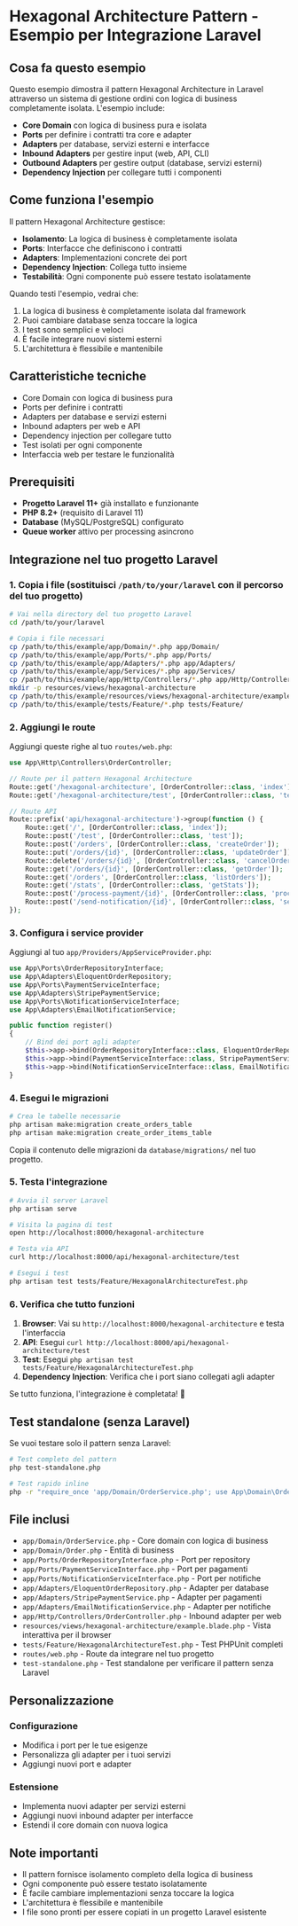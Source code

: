 # Hexagonal Architecture Pattern - Esempio per Integrazione Laravel

## Cosa fa questo esempio
Questo esempio dimostra il pattern Hexagonal Architecture in Laravel attraverso un sistema di gestione ordini con logica di business completamente isolata. L'esempio include:

- **Core Domain** con logica di business pura e isolata
- **Ports** per definire i contratti tra core e adapter
- **Adapters** per database, servizi esterni e interfacce
- **Inbound Adapters** per gestire input (web, API, CLI)
- **Outbound Adapters** per gestire output (database, servizi esterni)
- **Dependency Injection** per collegare tutti i componenti

## Come funziona l'esempio
Il pattern Hexagonal Architecture gestisce:
- **Isolamento**: La logica di business è completamente isolata
- **Ports**: Interfacce che definiscono i contratti
- **Adapters**: Implementazioni concrete dei port
- **Dependency Injection**: Collega tutto insieme
- **Testabilità**: Ogni componente può essere testato isolatamente

Quando testi l'esempio, vedrai che:
1. La logica di business è completamente isolata dal framework
2. Puoi cambiare database senza toccare la logica
3. I test sono semplici e veloci
4. È facile integrare nuovi sistemi esterni
5. L'architettura è flessibile e mantenibile

## Caratteristiche tecniche
- Core Domain con logica di business pura
- Ports per definire i contratti
- Adapters per database e servizi esterni
- Inbound adapters per web e API
- Dependency injection per collegare tutto
- Test isolati per ogni componente
- Interfaccia web per testare le funzionalità

## Prerequisiti
- **Progetto Laravel 11+** già installato e funzionante
- **PHP 8.2+** (requisito di Laravel 11)
- **Database** (MySQL/PostgreSQL) configurato
- **Queue worker** attivo per processing asincrono

## Integrazione nel tuo progetto Laravel

### 1. Copia i file (sostituisci `/path/to/your/laravel` con il percorso del tuo progetto)

```bash
# Vai nella directory del tuo progetto Laravel
cd /path/to/your/laravel

# Copia i file necessari
cp /path/to/this/example/app/Domain/*.php app/Domain/
cp /path/to/this/example/app/Ports/*.php app/Ports/
cp /path/to/this/example/app/Adapters/*.php app/Adapters/
cp /path/to/this/example/app/Services/*.php app/Services/
cp /path/to/this/example/app/Http/Controllers/*.php app/Http/Controllers/
mkdir -p resources/views/hexagonal-architecture
cp /path/to/this/example/resources/views/hexagonal-architecture/example.blade.php resources/views/hexagonal-architecture/
cp /path/to/this/example/tests/Feature/*.php tests/Feature/
```

### 2. Aggiungi le route

Aggiungi queste righe al tuo `routes/web.php`:

```php
use App\Http\Controllers\OrderController;

// Route per il pattern Hexagonal Architecture
Route::get('/hexagonal-architecture', [OrderController::class, 'index']);
Route::get('/hexagonal-architecture/test', [OrderController::class, 'test']);

// Route API
Route::prefix('api/hexagonal-architecture')->group(function () {
    Route::get('/', [OrderController::class, 'index']);
    Route::post('/test', [OrderController::class, 'test']);
    Route::post('/orders', [OrderController::class, 'createOrder']);
    Route::put('/orders/{id}', [OrderController::class, 'updateOrder']);
    Route::delete('/orders/{id}', [OrderController::class, 'cancelOrder']);
    Route::get('/orders/{id}', [OrderController::class, 'getOrder']);
    Route::get('/orders', [OrderController::class, 'listOrders']);
    Route::get('/stats', [OrderController::class, 'getStats']);
    Route::post('/process-payment/{id}', [OrderController::class, 'processPayment']);
    Route::post('/send-notification/{id}', [OrderController::class, 'sendNotification']);
});
```

### 3. Configura i service provider

Aggiungi al tuo `app/Providers/AppServiceProvider.php`:

```php
use App\Ports\OrderRepositoryInterface;
use App\Adapters\EloquentOrderRepository;
use App\Ports\PaymentServiceInterface;
use App\Adapters\StripePaymentService;
use App\Ports\NotificationServiceInterface;
use App\Adapters\EmailNotificationService;

public function register()
{
    // Bind dei port agli adapter
    $this->app->bind(OrderRepositoryInterface::class, EloquentOrderRepository::class);
    $this->app->bind(PaymentServiceInterface::class, StripePaymentService::class);
    $this->app->bind(NotificationServiceInterface::class, EmailNotificationService::class);
}
```

### 4. Esegui le migrazioni

```bash
# Crea le tabelle necessarie
php artisan make:migration create_orders_table
php artisan make:migration create_order_items_table
```

Copia il contenuto delle migrazioni da `database/migrations/` nel tuo progetto.

### 5. Testa l'integrazione

```bash
# Avvia il server Laravel
php artisan serve

# Visita la pagina di test
open http://localhost:8000/hexagonal-architecture

# Testa via API
curl http://localhost:8000/api/hexagonal-architecture/test

# Esegui i test
php artisan test tests/Feature/HexagonalArchitectureTest.php
```

### 6. Verifica che tutto funzioni

1. **Browser**: Vai su `http://localhost:8000/hexagonal-architecture` e testa l'interfaccia
2. **API**: Esegui `curl http://localhost:8000/api/hexagonal-architecture/test`
3. **Test**: Esegui `php artisan test tests/Feature/HexagonalArchitectureTest.php`
4. **Dependency Injection**: Verifica che i port siano collegati agli adapter

Se tutto funziona, l'integrazione è completata! 🎉

## Test standalone (senza Laravel)

Se vuoi testare solo il pattern senza Laravel:

```bash
# Test completo del pattern
php test-standalone.php

# Test rapido inline
php -r "require_once 'app/Domain/OrderService.php'; use App\Domain\OrderService; echo 'Pattern ID: ' . uniqid();"
```

## File inclusi

- `app/Domain/OrderService.php` - Core domain con logica di business
- `app/Domain/Order.php` - Entità di business
- `app/Ports/OrderRepositoryInterface.php` - Port per repository
- `app/Ports/PaymentServiceInterface.php` - Port per pagamenti
- `app/Ports/NotificationServiceInterface.php` - Port per notifiche
- `app/Adapters/EloquentOrderRepository.php` - Adapter per database
- `app/Adapters/StripePaymentService.php` - Adapter per pagamenti
- `app/Adapters/EmailNotificationService.php` - Adapter per notifiche
- `app/Http/Controllers/OrderController.php` - Inbound adapter per web
- `resources/views/hexagonal-architecture/example.blade.php` - Vista interattiva per il browser
- `tests/Feature/HexagonalArchitectureTest.php` - Test PHPUnit completi
- `routes/web.php` - Route da integrare nel tuo progetto
- `test-standalone.php` - Test standalone per verificare il pattern senza Laravel

## Personalizzazione

### Configurazione
- Modifica i port per le tue esigenze
- Personalizza gli adapter per i tuoi servizi
- Aggiungi nuovi port e adapter

### Estensione
- Implementa nuovi adapter per servizi esterni
- Aggiungi nuovi inbound adapter per interfacce
- Estendi il core domain con nuova logica

## Note importanti
- Il pattern fornisce isolamento completo della logica di business
- Ogni componente può essere testato isolatamente
- È facile cambiare implementazioni senza toccare la logica
- L'architettura è flessibile e mantenibile
- I file sono pronti per essere copiati in un progetto Laravel esistente
